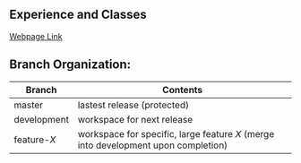 ## Experience and Classes
[Webpage Link](https://saerustierialis.github.io/tModLoader_ExperienceAndClasses/)

## Branch Organization:
| Branch | Contents |
| ------ | ----------- |
| master | lastest release (protected) |
| development | workspace for next release |
| feature-*X* | workspace for specific, large feature *X* (merge into development upon completion) |
